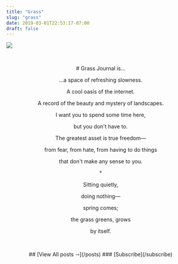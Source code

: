 ```yaml
---
title: "Grass"
slug: "grass"
date: 2019-03-01T22:53:17-07:00
draft: false
---
```


![](/img/grass-hut-web.png#center)  

&nbsp;
&nbsp;

<center>
# Grass Journal is...

...a space of refreshing slowness.

A cool oasis of the internet.

A record of the beauty and mystery of landscapes.

I want you to spend some time here,

but you don't have to.

The greatest asset is true freedom—

from fear, from hate, from having to do things

that don't make any sense to you.

°

Sitting quietly,

doing nothing—

spring comes;

the grass greens, grows

by itself.

</center>

&nbsp;
&nbsp;
&nbsp;

<center>
## [View All posts ⇾](/posts)
### [Subscribe](/subscribe)
</center>
